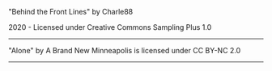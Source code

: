 "Behind the Front Lines"
by Charle88

2020 - Licensed under
Creative Commons 
Sampling Plus 1.0

---

"Alone" 
by A Brand New Minneapolis is licensed under CC BY-NC 2.0 

---


